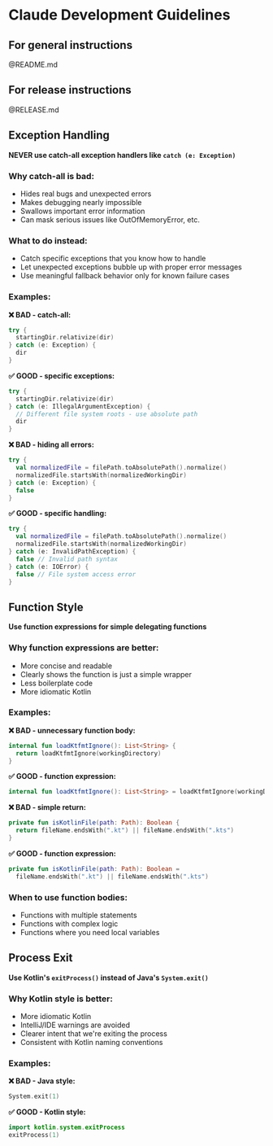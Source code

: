 # Claude Development Guidelines

## For general instructions

@README.md

## For release instructions

@RELEASE.md

## Exception Handling

**NEVER use catch-all exception handlers like `catch (e: Exception)`**

### Why catch-all is bad:
- Hides real bugs and unexpected errors
- Makes debugging nearly impossible 
- Swallows important error information
- Can mask serious issues like OutOfMemoryError, etc.

### What to do instead:
- Catch specific exceptions that you know how to handle
- Let unexpected exceptions bubble up with proper error messages
- Use meaningful fallback behavior only for known failure cases

### Examples:

**❌ BAD - catch-all:**
```kotlin
try {
  startingDir.relativize(dir)
} catch (e: Exception) {
  dir
}
```

**✅ GOOD - specific exceptions:**
```kotlin
try {
  startingDir.relativize(dir) 
} catch (e: IllegalArgumentException) {
  // Different file system roots - use absolute path
  dir
}
```

**❌ BAD - hiding all errors:**
```kotlin
try {
  val normalizedFile = filePath.toAbsolutePath().normalize()
  normalizedFile.startsWith(normalizedWorkingDir)
} catch (e: Exception) {
  false
}
```

**✅ GOOD - specific handling:**
```kotlin
try {
  val normalizedFile = filePath.toAbsolutePath().normalize()
  normalizedFile.startsWith(normalizedWorkingDir)
} catch (e: InvalidPathException) {
  false // Invalid path syntax
} catch (e: IOError) {
  false // File system access error
}
```

## Function Style

**Use function expressions for simple delegating functions**

### Why function expressions are better:
- More concise and readable
- Clearly shows the function is just a simple wrapper
- Less boilerplate code
- More idiomatic Kotlin

### Examples:

**❌ BAD - unnecessary function body:**
```kotlin
internal fun loadKtfmtIgnore(): List<String> {
  return loadKtfmtIgnore(workingDirectory)
}
```

**✅ GOOD - function expression:**
```kotlin
internal fun loadKtfmtIgnore(): List<String> = loadKtfmtIgnore(workingDirectory)
```

**❌ BAD - simple return:**
```kotlin
private fun isKotlinFile(path: Path): Boolean {
  return fileName.endsWith(".kt") || fileName.endsWith(".kts")
}
```

**✅ GOOD - function expression:**
```kotlin
private fun isKotlinFile(path: Path): Boolean = 
  fileName.endsWith(".kt") || fileName.endsWith(".kts")
```

### When to use function bodies:
- Functions with multiple statements
- Functions with complex logic
- Functions where you need local variables

## Process Exit

**Use Kotlin's `exitProcess()` instead of Java's `System.exit()`**

### Why Kotlin style is better:
- More idiomatic Kotlin
- IntelliJ/IDE warnings are avoided
- Clearer intent that we're exiting the process
- Consistent with Kotlin naming conventions

### Examples:

**❌ BAD - Java style:**
```kotlin
System.exit(1)
```

**✅ GOOD - Kotlin style:**
```kotlin
import kotlin.system.exitProcess
exitProcess(1)
```

